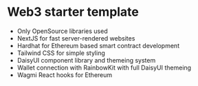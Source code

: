 # Web3 starter template

- Only OpenSource libraries used
- NextJS for fast server-rendered websites
- Hardhat for Ethereum based smart contract development
- Tailwind CSS for simple styling
- DaisyUI component library and themeing system
- Wallet connection with RainbowKit with full DaisyUI themeing
- Wagmi React hooks for Ethereum
